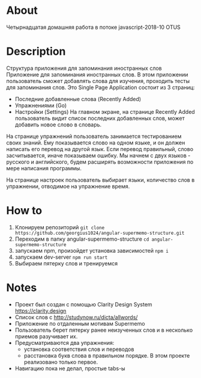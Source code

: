 # About
Четырнадцатая домашняя работа в потоке javascript-2018-10 OTUS

# Description
Структура приложения для запоминания иностранных слов
Приложение для запоминания иностранных слов. 
В этом приложении пользователь сможет добавлять слова для изучения, проходить тесты для запоминания слов. 
Это Single Page Application состоит из 3 страниц:
* Последние добавленные слова (Recently Added)
* Упражнениями (Go)
* Настройки (Settings)
На главном экране, на странице Recently Added пользователь видит список последних добавленных слов, может добавить новое слово в словарь.

На странице упражнений пользователь занимается тестированием своих знаний. Ему показывается слово на одном языке, и он должен написать его перевод на другой язык. Если перевод правильный, слово засчитывается, иначе показываем ошибку. Мы начнем с двух языков - русского и английского, будем расширять возможности приложения по мере написания программы.

На странице настроек пользователь выбирает языки, количество слов в упражнении, отводимое на упражнение время.

# How to
1) Клонируем репозиторий 
  `git clone https://github.com/georgius1024/angular-supermemo-structure.git`
2) Переходим в папку angular-supermemo-structure
  `cd angular-supermemo-structure`
3) запускаем npm, произойдет установка зависимостей
  `npm i`
4) запускаем dev-server
  `npm run start`
5) Выбираем пятерку слов и тренируемся

# Notes
* Проект был создан с помощью Clarity Design System https://clarity.design
* Список слов с http://studynow.ru/dicta/allwords/
* Приложение по отдаленным мотивам Supermemo
* Пользователь берет пятерку ранее неизученных слов и в несколько приемов разучивает их.
* Предусматриваются два упражнения:
   - установка соответствия слов и переводов 
   - расстановка букв слова в правильном порядке. 
   В этом проекте реализовано только первое. 
* Навигацию пока не делал, простые tabs-ы